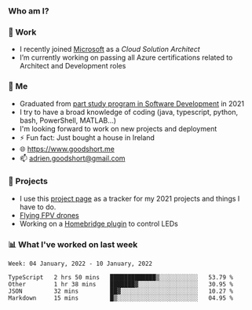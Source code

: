 ### Who am I?

<!--
**goodshort/goodshort** is a ✨ _special_ ✨ repository because its `README.md` (this file) appears on your GitHub profile.
-->
### 💼 Work
- I recently joined [Microsoft](https://www.microsoft.com/) as a _Cloud Solution Architect_
- I’m currently working on passing all Azure certifications related to Architect and Development roles

### 🌱 Me
- Graduated from [part study program in Software Development](https://www.goodshort.me/who-am-i/studies#higher-diploma-in-software-development) in 2021
- I try to have a broad knowledge of coding (java, typescript, python, bash, PowerShell, MATLAB...)
- I'm looking forward to work on new projects and deployment
- ⚡ Fun fact: Just bought a house in Ireland
- 🌐 https://www.goodshort.me
- 📫 adrien.goodshort@gmail.com

### 🚧 Projects

- I use this [project page](https://github.com/users/goodshort/projects/2) as a tracker for my 2021 projects and things I have to do.
- [Flying FPV drones](https://www.youtube.com/watch?v=PdOF5c4RF18&list=PLhU-As_kQhM6L6iwidza6sSdfxEybA7VZ)
- Working on a [Homebridge plugin](https://github.com/goodshort/homebridge-wled-preset) to control LEDs

### 📊 What I've worked on last week

<!--START_SECTION:waka-->
```text
Week: 04 January, 2022 - 10 January, 2022

TypeScript   2 hrs 50 mins   █████████████▒░░░░░░░░░░░   53.79 % 
Other        1 hr 38 mins    ███████▓░░░░░░░░░░░░░░░░░   30.95 % 
JSON         32 mins         ██▓░░░░░░░░░░░░░░░░░░░░░░   10.27 % 
Markdown     15 mins         █▒░░░░░░░░░░░░░░░░░░░░░░░   04.95 % 
```
<!--END_SECTION:waka-->
